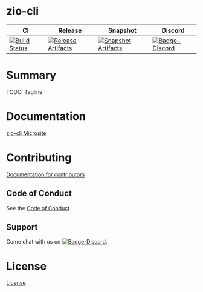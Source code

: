 # zio-cli

| CI | Release | Snapshot | Discord |
| --- | --- | --- | --- |
| [![Build Status][Badge-Circle]][Link-Circle] | [![Release Artifacts][Badge-SonatypeReleases]][Link-SonatypeReleases] | [![Snapshot Artifacts][Badge-SonatypeSnapshots]][Link-SonatypeSnapshots] | [![Badge-Discord]][Link-Discord] |

# Summary
TODO: Tagline

# Documentation
[zio-cli Microsite](https://zio.github.io/zio-cli/)

# Contributing
[Documentation for contributors](https://zio.github.io/zio-cli/docs/about/about_contributing)

## Code of Conduct

See the [Code of Conduct](https://zio.github.io/zio-cli/docs/about/about_coc)

## Support

Come chat with us on [![Badge-Discord]][Link-Discord].


# License
[License](LICENSE)

[Badge-SonatypeReleases]: https://img.shields.io/nexus/r/https/oss.sonatype.org/dev.zio/zio-cli_2.12.svg "Sonatype Releases"
[Badge-SonatypeSnapshots]: https://img.shields.io/nexus/s/https/oss.sonatype.org/dev.zio/zio-cli_2.12.svg "Sonatype Snapshots"
[Badge-Discord]: https://img.shields.io/discord/629491597070827530?logo=discord "chat on discord"
[Badge-Circle]: https://circleci.com/gh/zio/zio-cli.svg?style=svg "circleci"
[Link-Circle]: https://circleci.com/gh/zio/zio-cli "circleci"
[Link-SonatypeReleases]: https://oss.sonatype.org/content/repositories/releases/dev/zio/zio-cli_2.12/ "Sonatype Releases"
[Link-SonatypeSnapshots]: https://oss.sonatype.org/content/repositories/snapshots/dev/zio/zio-cli_2.12/ "Sonatype Snapshots"
[Link-Discord]: https://discord.gg/2ccFBr4 "Discord"

